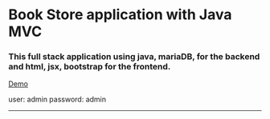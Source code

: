 # Book Store application with Java MVC

### This full stack application using java, mariaDB, for the backend and html, jsx, bootstrap for the frontend.

[Demo](https://dannys-bookstore.herokuapp.com/login)

user: admin
password: admin

___
